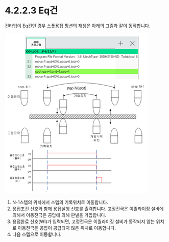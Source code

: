 # 4.2.2.3 Eq건

건타입이 Eq건인 경우 스폿용접 펑션의 재생은 아래의 그림과 같이 동작합니다.

![그림 4.8 Eq건 스폿용접의 재생](<../../../.gitbook/assets/image (82).png>)

1. N-1스텝의 위치에서 스텝의 기록위치로 이동합니다.
2. 용접조건 신호와 함께 용접실행 신호를 출력합니다. 고정전극은 이퀄라이징 설비에 의해서 이동전극은 공압에 의해 판넬을 가압합니다.
3. 용접완료 신호(WI)가 입력되면, 고정전극은 이퀄라이징 설비가 동작되지 않는 위치로 이동전극은 공압이 공급되지 않은 위치로 이동합니다.
4. 다음 스텝으로 이동합니다.
